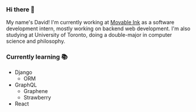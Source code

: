 ### Hi there 👋

My name's David! I'm currently working at [Movable Ink](https://movableink.com) as a software development intern, mostly working on backend web development. I'm also studying at University of Toronto, doing a double-major in computer science and philosophy.

### Currently learning 📚

- Django
  - ORM
- GraphQL
  - Graphene
  - Strawberry
- React


<!--
**DrDabbidy/DrDabbidy** is a ✨ _special_ ✨ repository because its `README.md` (this file) appears on your GitHub profile.

Here are some ideas to get you started:

- 🔭 I’m currently working on ...
- 🌱 I’m currently learning ...
- 👯 I’m looking to collaborate on ...
- 🤔 I’m looking for help with ...
- 💬 Ask me about ...
- 📫 How to reach me: ...
- ⚡ Fun fact: ...
-->
